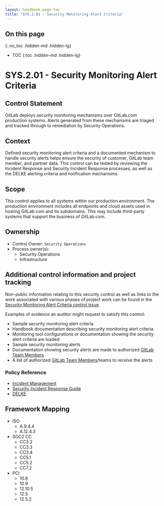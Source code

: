 ```yaml
---
layout: handbook-page-toc
title: "SYS.2.01 - Security Monitoring Alert Criteria"
---
```


## On this page
{:.no_toc .hidden-md .hidden-lg}

- TOC
{:toc .hidden-md .hidden-lg}

#  SYS.2.01 - Security Monitoring Alert Criteria

## Control Statement

GitLab deploys security monitoring mechanisms over GitLab.com production systems. Alerts generated from these mechanisms are triaged and tracked through to remediation by Security Operations.

## Context

Defined security monitoring alert criteria and a documented mechanism to handle security alerts helps ensure the security of customer, GitLab team member, and partner data. This control can be tested by reviewing the Incident Response and Security Incident Response processes, as well as the DELKE alerting criteria and notification mechanisms. 

## Scope

This control applies to all systems within our production environment. The production environment includes all endpoints and cloud assets used in hosting GitLab.com and its subdomains. This may include third-party systems that support the business of GitLab.com.

## Ownership

* Control Owner: `Security Operations`
* Process owner(s):
    * Security Operations
    * Infrastructure

## Additional control information and project tracking

Non-public information relating to this security control as well as links to the work associated with various phases of project work can be found in the [Security Monitoring Alert Criteria control issue](https://gitlab.com/gitlab-com/gl-security/security-assurance/sec-compliance/compliance/issues/912).

Examples of evidence an auditor might request to satisfy this control:

* Sample security monitoring alert criteria
* Handbook documentation describing security monitoring alert criteria
* Monitoring tool configurations or documentation showing the security alert criteria are loaded
* Sample security monitoring alerts
* Documentation showing security alerts are made to authorized [GitLab Team Members](/handbook/communication/top-misused-terms)
* A list of authorized [GitLab Team Members](/handbook/communication/top-misused-terms)/teams to receive the alerts

### Policy Reference

* [Incident Management](/handbook/engineering/infrastructure/incident-management/)
* [Security Incident Response Guide](/handbook/engineering/security/sec-incident-response.html)
* [DELKE](https://gitlab.com/gitlab-com/gl-security/secops/detection/delke)

## Framework Mapping

* ISO
  * A.9.4.4
  * A.12.4.3
* SOC2 CC
  * CC3.2
  * CC3.3
  * CC3.4
  * CC5.1
  * CC5.2
  * CC7.2
* PCI
  * 10.8
  * 10.9
  * 12.10.5
  * 12.5
  * 12.5.2

